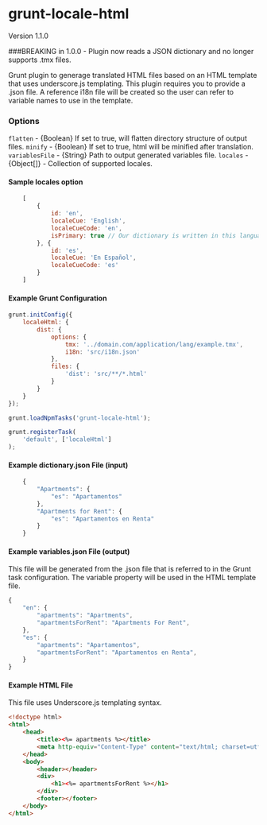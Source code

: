 grunt-locale-html
=================

Version 1.1.0

###BREAKING in 1.0.0 - Plugin now reads a JSON dictionary and no longer supports .tmx files.

Grunt plugin to generage translated HTML files based on an HTML template that uses underscore.js templating.  This plugin requires you to provide a .json file.  A reference i18n file will be created so the user can refer to variable names to use in the template.

### Options
`flatten` - {Boolean} If set to true, will flatten directory structure of output files.
`minify` - {Boolean} If set to true, html will be minified after translation.
`variablesFile` - {String} Path to output generated variables file.
`locales` - {Object[]} - Collection of supported locales.

#### Sample locales option
```javascript
    [
        {
            id: 'en',
            localeCue: 'English',
            localeCueCode: 'en',
            isPrimary: true // Our dictionary is written in this language, others are translations of it.
        }, {
            id: 'es',
            localeCue: 'En Español',
            localeCueCode: 'es'
        }
    ]
```

#### Example Grunt Configuration

```javascript
grunt.initConfig({
    localeHtml: {
        dist: {
            options: {
                tmx: '../domain.com/application/lang/example.tmx',
                i18n: 'src/i18n.json'
            },
            files: {
                'dist': 'src/**/*.html'
            }
        }
    }
});

grunt.loadNpmTasks('grunt-locale-html');

grunt.registerTask(
    'default', ['localeHtml']
);
```

#### Example dictionary.json File (input)

```javascript
    {
        "Apartments": {
            "es": "Apartamentos"
        },
        "Apartments for Rent": {
            "es": "Apartamentos en Renta"
        }
    }
```

#### Example variables.json File (output)

This file will be generated from the .json file that is referred to in the Grunt task configuration.  The variable property will be used in the HTML template file.

```javascript
{
    "en": {
        "apartments": "Apartments",
        "apartmentsForRent": "Apartments For Rent",
    },
    "es": {
        "apartments": "Apartamentos",
        "apartmentsForRent": "Apartamentos en Renta",
    }
}

```

#### Example HTML File

This file uses Underscore.js templating syntax.

```html
<!doctype html>
<html>
    <head>
        <title><%= apartments %></title>
        <meta http-equiv="Content-Type" content="text/html; charset=utf-8">
    </head>
    <body>
        <header></header>
        <div>
            <h1><%= apartmentsForRent %></h1>
        </div>
        <footer></footer>
    </body>
</html>

```

